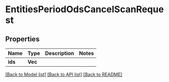 # EntitiesPeriodOdsCancelScanRequest

## Properties

Name | Type | Description | Notes
------------ | ------------- | ------------- | -------------
**ids** | **Vec<String>** |  |

[[Back to Model list]](./README.md#documentation-for-models) [[Back to API list]](./README.md#documentation-for-api-endpoints) [[Back to README]](../README.md)
